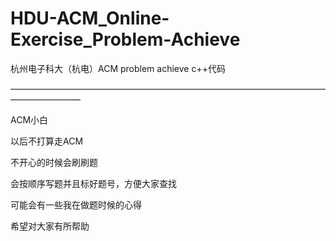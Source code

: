 # HDU-ACM_Online-Exercise_Problem-Achieve
杭州电子科大（杭电）ACM problem achieve c++代码



————————————————————————————————————————————

ACM小白

以后不打算走ACM

不开心的时候会刷刷题


会按顺序写题并且标好题号，方便大家查找

可能会有一些我在做题时候的心得

希望对大家有所帮助
